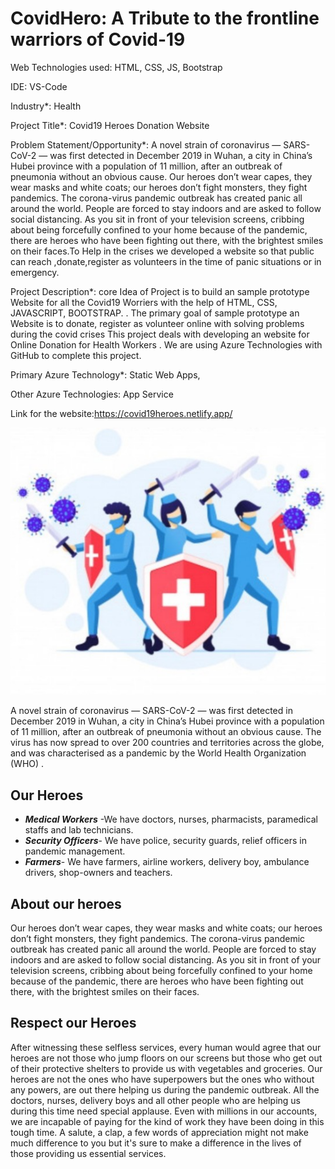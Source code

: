 # CovidHero: A Tribute to the frontline warriors of Covid-19

Web Technologies used: HTML, CSS, JS, Bootstrap

IDE: VS-Code

Industry*: Health

Project Title*: Covid19 Heroes Donation Website

Problem Statement/Opportunity*: A novel strain of coronavirus — SARS-CoV-2 — was first detected in December 2019 in Wuhan, a city in China’s Hubei province with a population of 11 million, after an outbreak of pneumonia without an obvious cause. Our heroes don’t wear capes, they wear masks and white coats; our heroes don’t fight monsters, they fight pandemics. The corona-virus pandemic outbreak has created panic all around the world. People are forced to stay indoors and are asked to follow social distancing. As you sit in front of your television screens, cribbing about being forcefully confined to your home because of the pandemic, there are heroes who have been fighting out there, with the brightest smiles on their faces.To Help in the crises we developed a website so that public can reach ,donate,register as volunteers in the time of panic situations or in emergency.

Project Description*: core Idea of Project is to build an sample prototype Website for all the Covid19 Worriers with the help of HTML, CSS, JAVASCRIPT, BOOTSTRAP. . The primary goal of sample prototype an Website is to donate, register as volunteer online with solving problems during the covid crises This project deals with developing an website for Online Donation for Health Workers . We are using Azure Technologies with GitHub to complete this project.

Primary Azure Technology*:  Static Web Apps,

Other Azure Technologies: App Service

Link for the website:https://covid19heroes.netlify.app/

![Corona](2.jpeg)


A novel strain of coronavirus — SARS-CoV-2 — was first detected in December 2019 in Wuhan, a city in China’s Hubei province with a population of 11 million, after an outbreak of pneumonia without an obvious cause. The virus has now spread to over 200 countries and territories across the globe, and was characterised as a pandemic by the World Health Organization (WHO) .

## Our Heroes
- ***Medical Workers*** -We have doctors, nurses, pharmacists, paramedical staffs and lab technicians.
- ***Security Officers***- We have police, security guards, relief officers in pandemic management.
- ***Farmers***- We have farmers, airline workers, delivery boy, ambulance drivers, shop-owners and teachers.

## About our heroes
Our heroes don’t wear capes, they wear masks and white coats; our heroes don’t fight monsters, they fight pandemics.
The corona-virus pandemic outbreak has created panic all around the world. People are forced to stay indoors and are asked to follow social distancing. As you sit in front of your television screens, cribbing about being forcefully confined to your home because of the pandemic, there are heroes who have been fighting out there, with the brightest smiles on their faces.

## Respect our Heroes
After witnessing these selfless services, every human would agree that our heroes are not those who jump floors on our screens but those who get out of their protective shelters to provide us with vegetables and groceries. Our heroes are not the ones who have superpowers but the ones who without any powers, are out there helping us during the pandemic outbreak. All the doctors, nurses, delivery boys and all other people who are helping us during this time need special applause.
Even with millions in our accounts, we are incapable of paying for the kind of work they have been doing in this tough time. A salute, a clap, a few words of appreciation might not make much difference to you but it's sure to make a difference in the lives of those providing us essential services.

